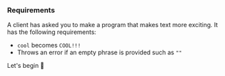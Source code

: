 ### Requirements

A client has asked you to make a program that makes text more exciting. It has the following requirements:

- `cool` becomes `COOL!!!`
- Throws an error if an empty phrase is provided such as `""`

Let's begin :rocket:
